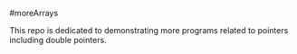 #moreArrays

This repo is dedicated to demonstrating more programs related to pointers including double pointers.
